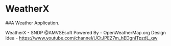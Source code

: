# WeatherX
##A Weather Application.

WeatherX - SNDP @AMVSEsoft 
Powered By - OpenWeatherMap.org 
Design Idea - https://www.youtube.com/channel/UCtJPEZ7m_hEDgnITpzdL_qw
